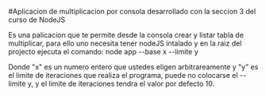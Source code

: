 #Aplicacion de multiplicacion por consola desarrollado con la seccion 3 del curso de NodeJS 

Es una palicacion que te permite desde la consola crear y listar tabla de multiplicar, para ello 
uno necesita tener nodeJS intalado y en la raiz del projecto ejecuta el comando: node app --base x --limite y

Donde "x" es un numero entero que ustedes eligen arbitrareamente y "y" es el limite de iteraciones que realiza
el programa, puede no colocarse el --limite y, y el limite de iteraciones tendra el valor por defecto 10.
